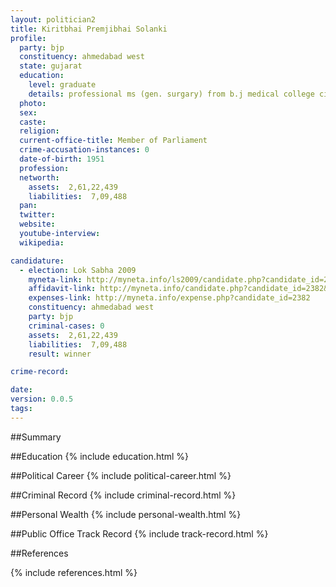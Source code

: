 ```yaml
---
layout: politician2
title: Kiritbhai Premjibhai Solanki
profile: 
  party: bjp
  constituency: ahmedabad west
  state: gujarat
  education: 
    level: graduate
    details: professional ms (gen. surgary) from b.j medical college civil hospital,ahmedabad in the year 1978
  photo: 
  sex: 
  caste: 
  religion: 
  current-office-title: Member of Parliament
  crime-accusation-instances: 0
  date-of-birth: 1951
  profession: 
  networth: 
    assets:  2,61,22,439
    liabilities:  7,09,488
  pan: 
  twitter: 
  website: 
  youtube-interview: 
  wikipedia: 

candidature: 
  - election: Lok Sabha 2009
    myneta-link: http://myneta.info/ls2009/candidate.php?candidate_id=2382
    affidavit-link: http://myneta.info/candidate.php?candidate_id=2382&scan=original
    expenses-link: http://myneta.info/expense.php?candidate_id=2382
    constituency: ahmedabad west 
    party: bjp
    criminal-cases: 0
    assets:  2,61,22,439
    liabilities:  7,09,488
    result: winner 

crime-record: 

date: 
version: 0.0.5
tags: 
---
```

##Summary


##Education
{% include education.html %}


##Political Career
{% include political-career.html %}


##Criminal Record
{% include criminal-record.html %}


##Personal Wealth
{% include personal-wealth.html %}


##Public Office Track Record
{% include track-record.html %}


##References


{% include references.html %}